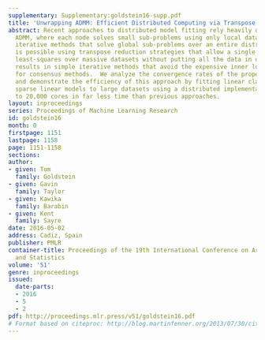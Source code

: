 ```yaml
---
supplementary: Supplementary:goldstein16-supp.pdf
title: 'Unwrapping ADMM: Efficient Distributed Computing via Transpose Reduction'
abstract: Recent approaches to distributed model fitting rely heavily on consensus
  ADMM, where each node solves small sub-problems using only local data.  We propose
  iterative methods that solve global sub-problems over an entire distributed dataset.  This
  is possible using transpose reduction strategies that allow a single node to solve
  least-squares over massive datasets without putting all the data in one place.  This
  results in simple iterative methods that avoid the expensive inner loops required
  for consensus methods.  We analyze the convergence rates of the proposed schemes
  and demonstrate the efficiency of this approach by fitting linear classifiers and
  sparse linear models to large datasets using a distributed implementation with up
  to 20,000 cores in far less time than previous approaches.
layout: inproceedings
series: Proceedings of Machine Learning Research
id: goldstein16
month: 0
firstpage: 1151
lastpage: 1158
page: 1151-1158
sections: 
author:
- given: Tom
  family: Goldstein
- given: Gavin
  family: Taylor
- given: Kawika
  family: Barabin
- given: Kent
  family: Sayre
date: 2016-05-02
address: Cadiz, Spain
publisher: PMLR
container-title: Proceedings of the 19th International Conference on Artificial Intelligence
  and Statistics
volume: '51'
genre: inproceedings
issued:
  date-parts:
  - 2016
  - 5
  - 2
pdf: http://proceedings.mlr.press/v51/goldstein16.pdf
# Format based on citeproc: http://blog.martinfenner.org/2013/07/30/citeproc-yaml-for-bibliographies/
---
```

